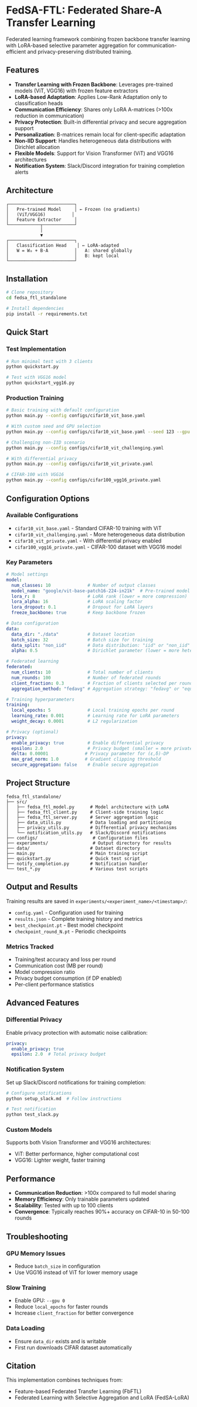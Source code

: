 # FedSA-FTL: Federated Share-A Transfer Learning

Federated learning framework combining frozen backbone transfer learning with LoRA-based selective parameter aggregation for communication-efficient and privacy-preserving distributed training.

## Features

- **Transfer Learning with Frozen Backbone**: Leverages pre-trained models (ViT, VGG16) with frozen feature extractors
- **LoRA-based Adaptation**: Applies Low-Rank Adaptation only to classification heads
- **Communication Efficiency**: Shares only LoRA A-matrices (>100x reduction in communication)
- **Privacy Protection**: Built-in differential privacy and secure aggregation support
- **Personalization**: B-matrices remain local for client-specific adaptation
- **Non-IID Support**: Handles heterogeneous data distributions with Dirichlet allocation
- **Flexible Models**: Support for Vision Transformer (ViT) and VGG16 architectures
- **Notification System**: Slack/Discord integration for training completion alerts

## Architecture

```
┌─────────────────────────┐
│   Pre-trained Model     │ ← Frozen (no gradients)
│   (ViT/VGG16)          │
│   Feature Extractor     │
└────────────┬────────────┘
             │
             ▼
┌─────────────────────────┐
│   Classification Head    │ ← LoRA-adapted
│   W = W₀ + B·A          │   A: shared globally
│                         │   B: kept local
└─────────────────────────┘
```

## Installation

```bash
# Clone repository
cd fedsa_ftl_standalone

# Install dependencies
pip install -r requirements.txt
```

## Quick Start

### Test Implementation
```bash
# Run minimal test with 3 clients
python quickstart.py

# Test with VGG16 model
python quickstart_vgg16.py
```

### Production Training

```bash
# Basic training with default configuration
python main.py --config configs/cifar10_vit_base.yaml

# With custom seed and GPU selection
python main.py --config configs/cifar10_vit_base.yaml --seed 123 --gpu 0

# Challenging non-IID scenario
python main.py --config configs/cifar10_vit_challenging.yaml

# With differential privacy
python main.py --config configs/cifar10_vit_private.yaml

# CIFAR-100 with VGG16
python main.py --config configs/cifar100_vgg16_private.yaml
```

## Configuration Options

### Available Configurations

- `cifar10_vit_base.yaml` - Standard CIFAR-10 training with ViT
- `cifar10_vit_challenging.yaml` - More heterogeneous data distribution
- `cifar10_vit_private.yaml` - With differential privacy enabled
- `cifar100_vgg16_private.yaml` - CIFAR-100 dataset with VGG16 model

### Key Parameters

```yaml
# Model settings
model:
  num_classes: 10              # Number of output classes
  model_name: "google/vit-base-patch16-224-in21k"  # Pre-trained model
  lora_r: 8                    # LoRA rank (lower = more compression)
  lora_alpha: 16               # LoRA scaling factor
  lora_dropout: 0.1            # Dropout for LoRA layers
  freeze_backbone: true        # Keep backbone frozen

# Data configuration
data:
  data_dir: "./data"           # Dataset location
  batch_size: 32               # Batch size for training
  data_split: "non_iid"        # Data distribution: "iid" or "non_iid"
  alpha: 0.5                   # Dirichlet parameter (lower = more heterogeneous)

# Federated learning
federated:
  num_clients: 10              # Total number of clients
  num_rounds: 100              # Number of federated rounds
  client_fraction: 0.3         # Fraction of clients selected per round
  aggregation_method: "fedavg" # Aggregation strategy: "fedavg" or "equal"

# Training hyperparameters
training:
  local_epochs: 5              # Local training epochs per round
  learning_rate: 0.001         # Learning rate for LoRA parameters
  weight_decay: 0.0001         # L2 regularization

# Privacy (optional)
privacy:
  enable_privacy: true         # Enable differential privacy
  epsilon: 2.0                 # Privacy budget (smaller = more private)
  delta: 0.00001              # Privacy parameter for (ε,δ)-DP
  max_grad_norm: 1.0          # Gradient clipping threshold
  secure_aggregation: false    # Enable secure aggregation
```

## Project Structure

```
fedsa_ftl_standalone/
├── src/
│   ├── fedsa_ftl_model.py      # Model architecture with LoRA
│   ├── fedsa_ftl_client.py     # Client-side training logic
│   ├── fedsa_ftl_server.py     # Server aggregation logic
│   ├── data_utils.py           # Data loading and partitioning
│   ├── privacy_utils.py        # Differential privacy mechanisms
│   └── notification_utils.py   # Slack/Discord notifications
├── configs/                     # Configuration files
├── experiments/                 # Output directory for results
├── data/                       # Dataset directory
├── main.py                     # Main training script
├── quickstart.py               # Quick test script
├── notify_completion.py        # Notification handler
└── test_*.py                   # Various test scripts
```

## Output and Results

Training results are saved in `experiments/<experiment_name>/<timestamp>/`:

- `config.yaml` - Configuration used for training
- `results.json` - Complete training history and metrics
- `best_checkpoint.pt` - Best model checkpoint
- `checkpoint_round_N.pt` - Periodic checkpoints

### Metrics Tracked

- Training/test accuracy and loss per round
- Communication cost (MB per round)
- Model compression ratio
- Privacy budget consumption (if DP enabled)
- Per-client performance statistics

## Advanced Features

### Differential Privacy
Enable privacy protection with automatic noise calibration:
```yaml
privacy:
  enable_privacy: true
  epsilon: 2.0  # Total privacy budget
```

### Notification System
Set up Slack/Discord notifications for training completion:
```bash
# Configure notifications
python setup_slack.md  # Follow instructions

# Test notification
python test_slack.py
```

### Custom Models
Supports both Vision Transformer and VGG16 architectures:
- ViT: Better performance, higher computational cost
- VGG16: Lighter weight, faster training

## Performance

- **Communication Reduction**: >100x compared to full model sharing
- **Memory Efficiency**: Only trainable parameters updated
- **Scalability**: Tested with up to 100 clients
- **Convergence**: Typically reaches 90%+ accuracy on CIFAR-10 in 50-100 rounds

## Troubleshooting

### GPU Memory Issues
- Reduce `batch_size` in configuration
- Use VGG16 instead of ViT for lower memory usage

### Slow Training
- Enable GPU: `--gpu 0`
- Reduce `local_epochs` for faster rounds
- Increase `client_fraction` for better convergence

### Data Loading
- Ensure `data_dir` exists and is writable
- First run downloads CIFAR dataset automatically

## Citation

This implementation combines techniques from:
- Feature-based Federated Transfer Learning (FbFTL)
- Federated Learning with Selective Aggregation and LoRA (FedSA-LoRA)